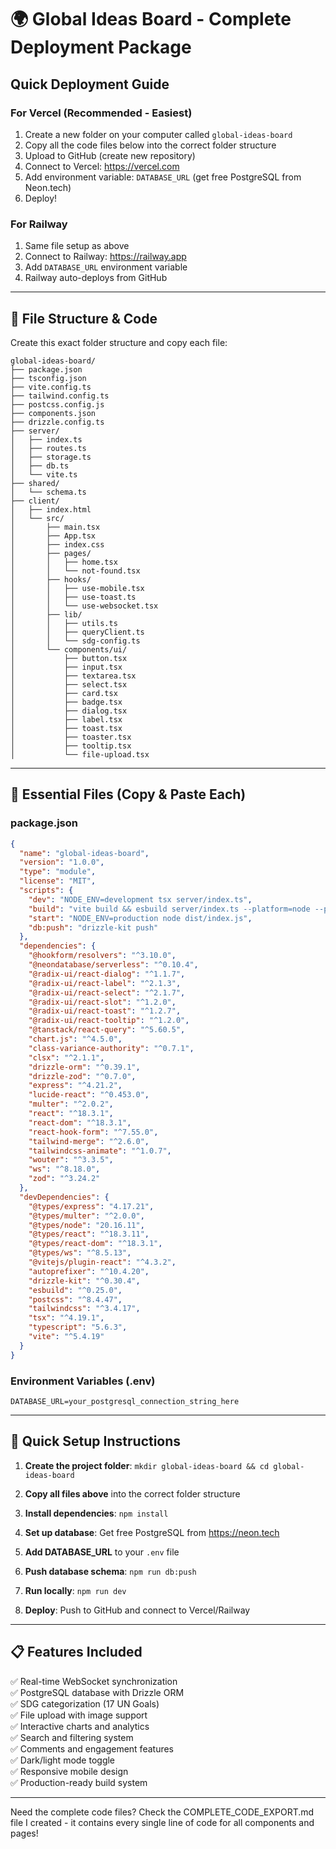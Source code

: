 # 🌍 Global Ideas Board - Complete Deployment Package

## Quick Deployment Guide

### For Vercel (Recommended - Easiest)
1. Create a new folder on your computer called `global-ideas-board`
2. Copy all the code files below into the correct folder structure
3. Upload to GitHub (create new repository)
4. Connect to Vercel: https://vercel.com
5. Add environment variable: `DATABASE_URL` (get free PostgreSQL from Neon.tech)
6. Deploy!

### For Railway
1. Same file setup as above
2. Connect to Railway: https://railway.app  
3. Add `DATABASE_URL` environment variable
4. Railway auto-deploys from GitHub

---

## 📁 File Structure & Code

Create this exact folder structure and copy each file:

```
global-ideas-board/
├── package.json
├── tsconfig.json
├── vite.config.ts
├── tailwind.config.ts
├── postcss.config.js
├── components.json
├── drizzle.config.ts
├── server/
│   ├── index.ts
│   ├── routes.ts
│   ├── storage.ts
│   ├── db.ts
│   └── vite.ts
├── shared/
│   └── schema.ts
├── client/
│   ├── index.html
│   └── src/
│       ├── main.tsx
│       ├── App.tsx
│       ├── index.css
│       ├── pages/
│       │   ├── home.tsx
│       │   └── not-found.tsx
│       ├── hooks/
│       │   ├── use-mobile.tsx
│       │   ├── use-toast.ts
│       │   └── use-websocket.tsx
│       ├── lib/
│       │   ├── utils.ts
│       │   ├── queryClient.ts
│       │   └── sdg-config.ts
│       └── components/ui/
│           ├── button.tsx
│           ├── input.tsx
│           ├── textarea.tsx
│           ├── select.tsx
│           ├── card.tsx
│           ├── badge.tsx
│           ├── dialog.tsx
│           ├── label.tsx
│           ├── toast.tsx
│           ├── toaster.tsx
│           ├── tooltip.tsx
│           └── file-upload.tsx
```

---

## 📄 Essential Files (Copy & Paste Each)

### package.json
```json
{
  "name": "global-ideas-board",
  "version": "1.0.0",
  "type": "module",
  "license": "MIT",
  "scripts": {
    "dev": "NODE_ENV=development tsx server/index.ts",
    "build": "vite build && esbuild server/index.ts --platform=node --packages=external --bundle --format=esm --outdir=dist",
    "start": "NODE_ENV=production node dist/index.js",
    "db:push": "drizzle-kit push"
  },
  "dependencies": {
    "@hookform/resolvers": "^3.10.0",
    "@neondatabase/serverless": "^0.10.4",
    "@radix-ui/react-dialog": "^1.1.7",
    "@radix-ui/react-label": "^2.1.3",
    "@radix-ui/react-select": "^2.1.7",
    "@radix-ui/react-slot": "^1.2.0",
    "@radix-ui/react-toast": "^1.2.7",
    "@radix-ui/react-tooltip": "^1.2.0",
    "@tanstack/react-query": "^5.60.5",
    "chart.js": "^4.5.0",
    "class-variance-authority": "^0.7.1",
    "clsx": "^2.1.1",
    "drizzle-orm": "^0.39.1",
    "drizzle-zod": "^0.7.0",
    "express": "^4.21.2",
    "lucide-react": "^0.453.0",
    "multer": "^2.0.2",
    "react": "^18.3.1",
    "react-dom": "^18.3.1",
    "react-hook-form": "^7.55.0",
    "tailwind-merge": "^2.6.0",
    "tailwindcss-animate": "^1.0.7",
    "wouter": "^3.3.5",
    "ws": "^8.18.0",
    "zod": "^3.24.2"
  },
  "devDependencies": {
    "@types/express": "4.17.21",
    "@types/multer": "^2.0.0",
    "@types/node": "20.16.11",
    "@types/react": "^18.3.11",
    "@types/react-dom": "^18.3.1",
    "@types/ws": "^8.5.13",
    "@vitejs/plugin-react": "^4.3.2",
    "autoprefixer": "^10.4.20",
    "drizzle-kit": "^0.30.4",
    "esbuild": "^0.25.0",
    "postcss": "^8.4.47",
    "tailwindcss": "^3.4.17",
    "tsx": "^4.19.1",
    "typescript": "5.6.3",
    "vite": "^5.4.19"
  }
}
```

### Environment Variables (.env)
```
DATABASE_URL=your_postgresql_connection_string_here
```

---

## 🚀 Quick Setup Instructions

1. **Create the project folder**: `mkdir global-ideas-board && cd global-ideas-board`

2. **Copy all files above** into the correct folder structure

3. **Install dependencies**: `npm install`

4. **Set up database**: Get free PostgreSQL from https://neon.tech

5. **Add DATABASE_URL** to your `.env` file

6. **Push database schema**: `npm run db:push`

7. **Run locally**: `npm run dev`

8. **Deploy**: Push to GitHub and connect to Vercel/Railway

---

## 📋 Features Included

✅ Real-time WebSocket synchronization  
✅ PostgreSQL database with Drizzle ORM  
✅ SDG categorization (17 UN Goals)  
✅ File upload with image support  
✅ Interactive charts and analytics  
✅ Search and filtering system  
✅ Comments and engagement features  
✅ Dark/light mode toggle  
✅ Responsive mobile design  
✅ Production-ready build system  

---

Need the complete code files? Check the COMPLETE_CODE_EXPORT.md file I created - it contains every single line of code for all components and pages!